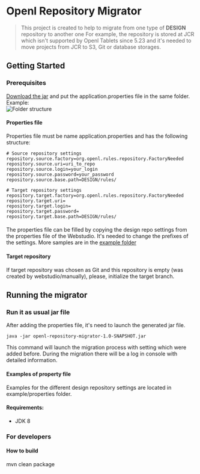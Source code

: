 # Openl Repository Migrator

> This project is created to help to migrate from one type of **DESIGN** repository to another one
> For example, the repository is stored at JCR which isn't supported by Openl Tablets since 5.23 and 
> it's needed to move projects from JCR to S3, Git or database storages.

## Getting Started

### Prerequisites
[Download the jar](https://github.com/openl-tablets/migration-tool/releases) and put the application.properties file in the same folder.
Example:<br/>
![Folder structure](https://github.com/openl-tablets/migration-tool/blob/master/site/folder.PNG)

#### Properties file
Properties file must be name application.properties and has the following structure:
``` 
# Source repository settings
repository.source.factory=org.openl.rules.repository.FactoryNeeded
repository.source.uri=uri_to_repo
repository.source.login=your_login
repository.source.password=your_password
repository.source.base.path=DESIGN/rules/

# Target repository settings
repository.target.factory=org.openl.rules.repository.FactoryNeeded
repository.target.uri=
repository.target.login=
repository.target.password=
repository.target.base.path=DESIGN/rules/
```
####
The properties file can be filled by copying the design repo settings from the properties file of the Webstudio.
It's needed to change the prefixes of the settings. More samples are in the [example folder](https://github.com/openl-tablets/migration-tool/tree/master/example/properties)

#### Target repository
If target repository was chosen as Git and this repository is empty (was created by webstudio/manually),
please, initialize the target branch. 

## Running the migrator
### Run it as usual jar file
After adding the properties file, it's need to launch the generated jar file.
```
java -jar openl-repository-migrator-1.0-SNAPSHOT.jar
```
This command will launch the migration process with setting which were added before.
During the migration there will be a log in console with detailed information.

#### Examples of property file
Examples for the different design repository settings are located in example/properties folder.

#### Requirements:
* JDK 8

### For developers
#### How to build
mvn clean package 


